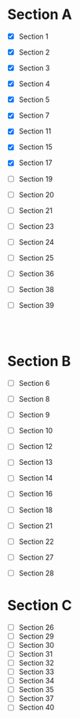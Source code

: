 # Section A

- [x] Section 1
- [x] Section 2
- [x] Section 3
- [x] Section 4
- [x] Section 5
- [x] Section 7
- [x] Section 11
- [x] Section 15
- [x] Section 17
- [ ] Section 19
- [ ] Section 20
- [ ] Section 21
- [ ] Section 23
- [ ] Section 24
- [ ] Section 25
- [ ] Section 36
- [ ] Section 38
- [ ] Section 39


<br><br>

# Section B

- [ ] Section 6
- [ ] Section 8
- [ ] Section 9
- [ ] Section 10
- [ ] Section 12
- [ ] Section 13    
- [ ] Section 14    
- [ ] Section 16    
- [ ] Section 18    
- [ ] Section 21    
- [ ] Section 22    
- [ ] Section 27    
- [ ] Section 28    


# Section C

- [ ] Section 26
- [ ] Section 29
- [ ] Section 30
- [ ] Section 31
- [ ] Section 32
- [ ] Section 33
- [ ] Section 34
- [ ] Section 35
- [ ] Section 37
- [ ] Section 40